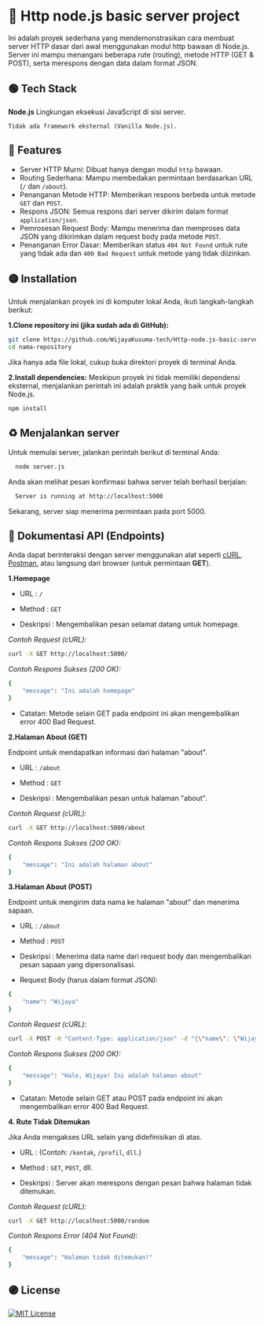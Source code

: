 
# 🔰 Http node.js basic server project

Ini adalah proyek sederhana yang mendemonstrasikan cara membuat server HTTP dasar dari awal menggunakan modul http bawaan di Node.js. Server ini mampu menangani beberapa rute (routing), metode HTTP (GET & POST), serta merespons dengan data dalam format JSON.


## 🟢 Tech Stack

**Node.js** Lingkungan eksekusi JavaScript di sisi server.

`Tidak ada framework eksternal (Vanilla Node.js).`


## 🔴 Features
- Server HTTP Murni: Dibuat hanya dengan modul `http` bawaan.
- Routing Sederhana: Mampu membedakan permintaan berdasarkan URL (`/` dan `/about`).
- Penanganan Metode HTTP: Memberikan respons berbeda untuk metode `GET` dan `POST`.
- Respons JSON: Semua respons dari server dikirim dalam format `application/json`.
- Pemrosesan Request Body: Mampu menerima dan memproses data JSON yang dikirimkan dalam request body pada metode `POST`.
- Penanganan Error Dasar: Memberikan status `404 Not Found` untuk rute yang tidak ada dan `400 Bad Request` untuk metode yang tidak diizinkan.


## 🟡 Installation

Untuk menjalankan proyek ini di komputer lokal Anda, ikuti langkah-langkah berikut:


**1.Clone repository ini (jika sudah ada di GitHub):**
```bash
git clone https://github.com/WijayaKusuma-tech/Http-node.js-basic-server-project.git
cd nama-repository
```
Jika hanya ada file lokal, cukup buka direktori proyek di terminal Anda.

**2.Install dependencies:**
Meskipun proyek ini tidak memiliki dependensi eksternal, menjalankan perintah ini adalah praktik yang baik untuk proyek Node.js.
```bash
npm install
```


## ♻ Menjalankan server

Untuk memulai server, jalankan perintah berikut di terminal Anda:

```bash
  node server.js
```

Anda akan melihat pesan konfirmasi bahwa server telah berhasil berjalan:
```bash
  Server is running at http://localhost:5000
```
Sekarang, server siap menerima permintaan pada port 5000.



## 🔵 Dokumentasi API (Endpoints)
Anda dapat berinteraksi dengan server menggunakan alat seperti [cURL](https://curl.se/docs/), [Postman](https://learning.postman.com/docs/publishing-your-api/documenting-your-api/), atau langsung dari browser (untuk permintaan **GET**).

**1.Homepage**
- URL : `/`

- Method : `GET`

- Deskripsi : Mengembalikan pesan selamat datang untuk homepage.

*Contoh Request (cURL):*
```bash
curl -X GET http://localhost:5000/
```
*Contoh Respons Sukses (200 OK):*
```bash
{
    "message": "Ini adalah homepage"
}
```
- Catatan: Metode selain GET pada endpoint ini akan mengembalikan error 400 Bad Request.

**2.Halaman About (GET)**

Endpoint untuk mendapatkan informasi dari halaman "about".

- URL : `/about`

- Method : `GET`

- Deskripsi : Mengembalikan pesan untuk halaman "about".

*Contoh Request (cURL):*
```bash
curl -X GET http://localhost:5000/about
```
*Contoh Respons Sukses (200 OK):*
```bash
{
    "message": "Ini adalah halaman about"
}
```

**3.Halaman About (POST)**

Endpoint untuk mengirim data nama ke halaman "about" dan menerima sapaan.
- URL : `/about`

- Method : `POST`

- Deskripsi : Menerima data name dari request body dan mengembalikan pesan sapaan yang dipersonalisasi.

- Request Body (harus dalam format JSON):
```bash
{
    "name": "Wijaya"
}
```
*Contoh Request (cURL):*
```bash
curl -X POST -H "Content-Type: application/json" -d "{\"name\": \"Wijaya\"}" http://localhost:5000/about
```
*Contoh Respons Sukses (200 OK):*
```bash
{
    "message": "Halo, Wijaya! Ini adalah halaman about"
}
```
- Catatan: Metode selain GET atau POST pada endpoint ini akan mengembalikan error 400 Bad Request.

**4. Rute Tidak Ditemukan**

Jika Anda mengakses URL selain yang didefinisikan di atas.

- URL : (Contoh: `/kontak`, `/profil`, `dll`.)

- Method : `GET`, `POST`, dll.

- Deskripsi : Server akan merespons dengan pesan bahwa halaman tidak ditemukan.

*Contoh Request (cURL):*
```bash
curl -X GET http://localhost:5000/random
```
*Contoh Respons Error (404 Not Found):*
```bash
{
    "message": "Halaman tidak ditemukan!"
}
```


## 🟣 License

[![MIT License](https://img.shields.io/badge/License-MIT-green.svg)](https://choosealicense.com/licenses/mit/)

